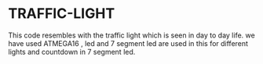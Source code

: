 # TRAFFIC-LIGHT
This code resembles with the traffic light which is seen in day to day life. 
we have used ATMEGA16 ,
led and 7 segment led are used in this
for different lights and countdown in 7 segment led.
